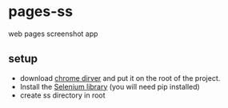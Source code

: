 # pages-ss
web pages screenshot app

## setup
- download [chrome dirver](https://chromedriver.chromium.org/downloads) and put it on the root of the project.
- Install the [Selenium library](https://pypi.org/project/selenium/) (you will need pip installed)
- create ss directory in root
